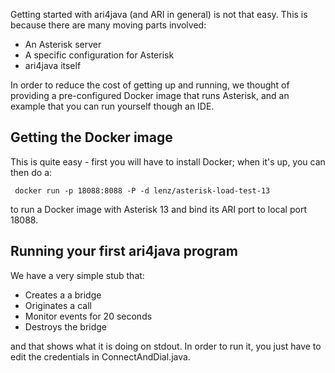 Getting started with ari4java (and ARI in general) is not that easy. This is because there are many moving parts involved:

* An Asterisk server
* A specific configuration for Asterisk
* ari4java itself

In order to reduce the cost of getting up and running, we thought of providing a pre-configured Docker image that runs Asterisk,
and an example that you can run yourself though an IDE.

## Getting the Docker image

This is quite easy - first you will have to install Docker; when it's up, you can then do a:

     docker run -p 18088:8088 -P -d lenz/asterisk-load-test-13

to run a Docker image with Asterisk 13 and bind its ARI port to local port 18088.


## Running your first ari4java program

We have a very simple stub that:

* Creates a a bridge
* Originates a call
* Monitor events for 20 seconds
* Destroys the bridge

and that shows what it is doing on stdout. In order to run it, you just have to edit the credentials in ConnectAndDial.java.




